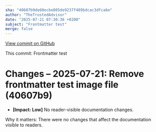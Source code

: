 ```yaml
---
sha: "40607b9de60ecbe805de9237f489bdcac3dfca6e"
author: "TheTrustedAdvisor"
date: "2025-07-21 07:30:36 +0200"
subject: "Frontmatter test"
merge: false
---
```


[View commit on GitHub](https://github.com/TheTrustedAdvisor/FabricAdoptionFramework/commit/40607b9de60ecbe805de9237f489bdcac3dfca6e)

This commit: Frontmatter test

# Changes – 2025-07-21: Remove frontmatter test image file (40607b9)

- **[Impact: Low]** No reader-visible documentation changes.

Why it matters: There were no changes that affect the documentation visible to readers.
